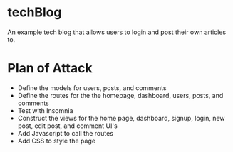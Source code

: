 # techBlog

An example tech blog that allows users to login and post their own articles to.

# Plan of Attack

- Define the models for users, posts, and comments
- Define the routes for the the homepage, dashboard, users, posts, and comments
- Test with Insomnia
- Construct the views for the home page, dashboard, signup, login, new post, edit post, and comment UI's
- Add Javascript to call the routes
- Add CSS to style the page
